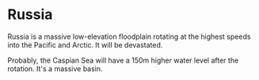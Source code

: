# Russia

Russia is a massive low-elevation floodplain rotating at the highest speeds into the Pacific and Arctic. It will be devastated.

Probably, the Caspian Sea will have a 150m higher water level after the rotation. It's a massive basin.